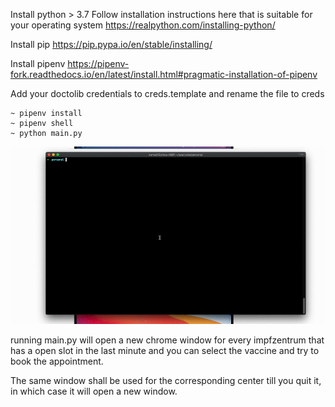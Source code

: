 Install python > 3.7
Follow installation instructions here that is suitable for your operating system
https://realpython.com/installing-python/

Install pip
https://pip.pypa.io/en/stable/installing/

Install pipenv
https://pipenv-fork.readthedocs.io/en/latest/install.html#pragmatic-installation-of-pipenv


Add your doctolib credentials to  creds.template and rename the file to creds

```
~ pipenv install
~ pipenv shell
~ python main.py
```
![](instruction.gif)



running main.py will open a new chrome window for every impfzentrum that has a open slot in the last minute
and you can select the vaccine and try to book the appointment.

The same window shall be used for the corresponding center till you quit it, in which case it will open a new window.
